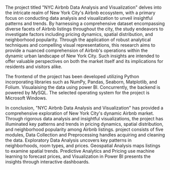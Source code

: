 The project titled "NYC Airbnb Data Analysis and Visualization" delves into the intricate realm of New York City's Airbnb ecosystem, with a primary focus on conducting data analysis and visualization to unveil insightful patterns and trends. By harnessing a comprehensive dataset encompassing diverse facets of Airbnb listings throughout the city, the study endeavors to investigate factors including pricing dynamics, spatial distribution, and neighborhood popularity. Through the application of robust analytical techniques and compelling visual representations, this research aims to provide a nuanced comprehension of Airbnb's operations within the dynamic urban landscape of New York City. Such insights are intended to offer valuable perspectives on both the market itself and its implications for residents and visitors alike.

The frontend of the project has been developed utilizing Python incorporating libraries such as NumPy, Pandas, Seaborn, Matplotlib, and Folium. Visualaising the data using power BI. Concurrently, the backend is powered by MySQL. The selected operating system for the project is Microsoft Windows.

In conclusion, "NYC Airbnb Data Analysis and Visualization" has provided a comprehensive exploration of New York City's dynamic Airbnb market. Through rigorous data analysis and insightful visualizations, the project has illuminated key patterns and trends in pricing dynamics, spatial distribution, and neighborhood popularity among Airbnb listings. project consists of five modules, Data Collection and Preprocessing handles acquiring and cleaning the data. Exploratory Data Analysis uncovers key patterns in neighborhoods, room types, and prices. Geospatial Analysis maps listings to examine spatial trends. Predictive Analytics and Pricing  use machine learning to forecast prices, and Visualization in Power BI presents the insights through interactive dashboards. 
